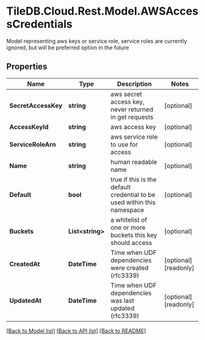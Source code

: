 # TileDB.Cloud.Rest.Model.AWSAccessCredentials
Model representing aws keys or service role, service roles are currently ignored, but will be preferred option in the future

## Properties

Name | Type | Description | Notes
------------ | ------------- | ------------- | -------------
**SecretAccessKey** | **string** | aws secret access key, never returned in get requests | [optional] 
**AccessKeyId** | **string** | aws access key | [optional] 
**ServiceRoleArn** | **string** | aws service role to use for access | [optional] 
**Name** | **string** | human readable name | [optional] 
**Default** | **bool** | true if this is the default credential to be used within this namespace | [optional] 
**Buckets** | **List&lt;string&gt;** | a whitelist of one or more buckets this key should access | [optional] 
**CreatedAt** | **DateTime** | Time when UDF dependencies were created (rfc3339) | [optional] [readonly] 
**UpdatedAt** | **DateTime** | Time when UDF dependencies was last updated (rfc3339) | [optional] [readonly] 

[[Back to Model list]](../README.md#documentation-for-models) [[Back to API list]](../README.md#documentation-for-api-endpoints) [[Back to README]](../README.md)

